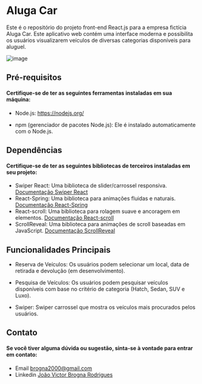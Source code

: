 # Aluga Car

Este é o repositório do projeto front-end React.js para a empresa fictícia Aluga Car. Este aplicativo web contém uma interface moderna e possibilita os usuários visualizarem veículos de diversas categorias disponíveis para aluguel.

![image](https://github.com/brogna00/car-rent/assets/93611151/79e3dabe-f5a2-4e5d-8a92-f2e28998a3d6)

## Pré-requisitos

#### Certifique-se de ter as seguintes ferramentas instaladas em sua máquina:

- Node.js: https://nodejs.org/

- npm (gerenciador de pacotes Node.js): Ele é instalado automaticamente com o Node.js.


## Dependências

#### Certifique-se de ter as seguintes bibliotecas de terceiros instaladas em seu projeto:

- Swiper React: Uma biblioteca de slider/carrossel responsiva. [Documentação Swiper React](https://swiperjs.com/react)
- React-Spring: Uma biblioteca para animações fluidas e naturais. [Documentação React-Spring](https://react-spring.io/)
- React-scroll: Uma biblioteca para rolagem suave e ancoragem em elementos. [Documentação React-scroll](https://www.npmjs.com/package/react-scroll)
- ScrollReveal: Uma biblioteca para animações de scroll baseadas em JavaScript. [Documentação ScrollReveal](https://scrollrevealjs.org/)

## Funcionalidades Principais

- Reserva de Veículos: Os usuários podem selecionar um local, data de retirada e devolução (em desenvolvimento).

- Pesquisa de Veículos: Os usuários podem pesquisar veículos disponíveis com base no critério de categoria (Hatch, Sedan, SUV e Luxo).

- Swiper: Swiper carrossel que mostra os veículos mais procurados pelos usuários.



## Contato

#### Se você tiver alguma dúvida ou sugestão, sinta-se à vontade para entrar em contato:

- Email [brogna2000@gmail.com](brogna2000@gmail.com)
- Linkedin [João Victor Brogna Rodrigues](https://www.linkedin.com/in/joao-brogna/)
